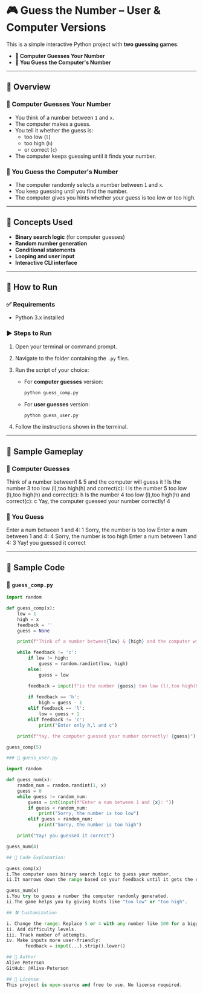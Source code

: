 # 🎮 Guess the Number – User & Computer Versions

This is a simple interactive Python project with **two guessing games**:
- **🤖 Computer Guesses Your Number**
- **🧍 You Guess the Computer's Number**

---

## 📌 Overview

### 🤖 Computer Guesses Your Number
- You think of a number between `1` and `x`.
- The computer makes a guess.
- You tell it whether the guess is:
  - too low (`l`)
  - too high (`h`)
  - or correct (`c`)
- The computer keeps guessing until it finds your number.

### 🧍 You Guess the Computer's Number
- The computer randomly selects a number between `1` and `x`.
- You keep guessing until you find the number.
- The computer gives you hints whether your guess is too low or too high.

---

## 🧠 Concepts Used

- **Binary search logic** (for computer guesses)
- **Random number generation**
- **Conditional statements**
- **Looping and user input**
- **Interactive CLI interface**

---

## 🚀 How to Run

### ✅ Requirements
- Python 3.x installed

### ▶️ Steps to Run

1. Open your terminal or command prompt.
2. Navigate to the folder containing the `.py` files.
3. Run the script of your choice:

   - For **computer guesses** version:
     ```bash
     python guess_comp.py
     ```
   - For **user guesses** version:
     ```bash
     python guess_user.py
     ```

4. Follow the instructions shown in the terminal.

---

## 🔢 Sample Gameplay

### 🤖 Computer Guesses
Think of a number between1 & 5 and the computer will guess it !
Is the number 3 too low (l),too high(h) and correct(c): l
Is the number 5 too low (l),too high(h) and correct(c): h
Is the number 4 too low (l),too high(h) and correct(c): c
Yay, the computer guessed your number correctly! 4

### 🧍 You Guess
Enter a num between 1 and 4: 1
Sorry, the number is too low
Enter a num between 1 and 4: 4
Sorry, the number is too high
Enter a num between 1 and 4: 3
Yay! you guessed it correct


---

## 🧾 Sample Code

### 🤖 `guess_comp.py`
```python
import random

def guess_comp(x):
    low = 1
    high = x
    feedback = ''
    guess = None

    print(f"Think of a number between{low} & {high} and the computer will guess it !")

    while feedback != 'c':
        if low != high:
            guess = random.randint(low, high)
        else:
            guess = low

        feedback = input(f"is the number {guess} too low (l),too high(h) and correct(c):")
        
        if feedback == 'h':
            high = guess - 1
        elif feedback == 'l':
            low = guess + 1
        elif feedback != 'c':
            print("Enter only h,l and c")

    print(f"Yay, the computer guessed your number correctly! {guess}")

guess_comp(5)

### 🧍 guess_user.py

import random

def guess_num(x):
    random_num = random.randint(1, x)
    guess = 0
    while guess != random_num:
        guess = int(input(f"Enter a num between 1 and {x}: "))
        if guess < random_num:
            print("Sorry, the number is too low")
        elif guess > random_num:
            print("Sorry, the number is too high")

    print("Yay! you guessed it correct")

guess_num(4)

## 🧠 Code Explanation:

guess_comp(x)
i.The computer uses binary search logic to guess your number.
ii.It narrows down the range based on your feedback until it gets the correct number.

guess_num(x)
i.You try to guess a number the computer randomly generated.
ii.The game helps you by giving hints like "too low" or "too high".

## 🛠️ Customization

i. Change the range: Replace 5 or 4 with any number like 100 for a bigger challenge.
ii. Add difficulty levels.
iii. Track number of attempts.
iv. Make inputs more user-friendly:
       feedback = input(...).strip().lower()

## 👤 Author
Alive Peterson
GitHub: @Alive-Peterson

## 🪪 License
This project is open-source and free to use. No license required.
